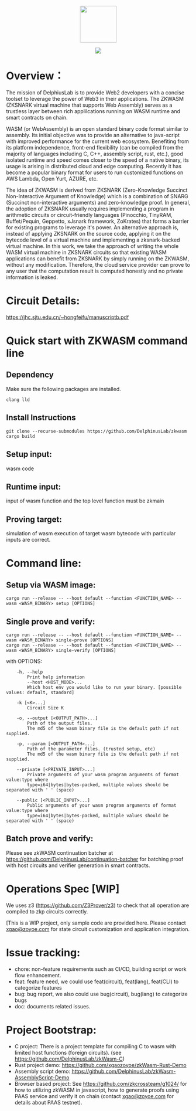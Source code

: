 <p align="center">
  <img src="zkwasm-bk.png" height="100">
</p>

<p align="center">
  <a href="https://github.com/DelphinusLab/zkWasm/blob/main/LICENSE"><img src="https://img.shields.io/badge/license-Apache 2-blue.svg"></a>
</p>

# Overview：

The mission of DelphiusLab is to provide Web2 developers with a concise toolset to leverage the power of Web3 in their applications. The ZKWASM (ZKSNARK virtual machine that supports Web Assembly) serves as a trustless layer between rich applilcations running on WASM runtime and smart contracts on chain.

WASM (or WebAssembly) is an open standard binary code format similar to assembly. Its initial objective was to provide an alternative to java-script with improved performance for the current web ecosystem. Benefiting from its platform independence, front-end flexibility (can be compiled from the majority of languages including C, C++, assembly script, rust, etc.), good isolated runtime and speed comes closer to the speed of a native binary, its usage is arising in distributed cloud and edge computing. Recently it has become a popular binary format for users to run customized functions on AWS Lambda, Open Yurt, AZURE, etc.

The idea of ZKWASM is derived from ZKSNARK (Zero-Knowledge Succinct Non-Interactive Argument of Knowledge) which is a combination of SNARG (Succinct non-interactive arguments) and zero-knowledge proof. In general, the adoption of ZKSNARK usually requires implementing a program in arithmetic circuits or circuit-friendly languages (Pinocchio, TinyRAM, Buffet/Pequin, Geppetto, xJsnark framework, ZoKrates) that forms a barrier for existing programs to leverage it's power. An alternative approach is, instead of applying ZKSNARK on the source code, applying it on the bytecode level of a virtual machine and implementing a zksnark-backed virtual machine. In this work, we take the approach of writing the whole WASM virtual machine in ZKSNARK circuits so that existing WASM applications can benefit from ZKSNARK by simply running on the ZKWASM, without any modification. Therefore, the cloud service provider can prove to any user that the computation result is computed honestly and no private information is leaked.


# Circuit Details:
https://jhc.sjtu.edu.cn/~hongfeifu/manuscriptb.pdf

# Quick start with ZKWASM command line

## Dependency

Make sure the following packages are installed.
```
clang lld
```
## Install Instructions
```
git clone --recurse-submodules https://github.com/DelphinusLab/zkwasm
cargo build
```

## Setup input:
wasm code

## Runtime input:
input of wasm function and the top level function must be zkmain

## Proving target:
simulation of wasm execution of target wasm bytecode with particular inputs are correct.

# Command line:
## Setup via WASM image:
```
cargo run --release -- --host default --function <FUNCTION_NAME> --wasm <WASM_BINARY> setup [OPTIONS]
```

## Single prove and verify:
```
cargo run --release -- --host default --function <FUNCTION_NAME> --wasm <WASM_BINARY> single-prove [OPTIONS]
cargo run --release -- --host default --function <FUNCTION_NAME> --wasm <WASM_BINARY> single-verify [OPTIONS]
```
with OPTIONS:
```
    -h, --help                         
        Print help information
        --host <HOST_MODE>... 
        Which host env you would like to run your binary. [possible values: default, standard]

    -k [<K>...]                        
        Circuit Size K

    -o, --output [<OUTPUT_PATH>...]
        Path of the output files.
        The md5 of the wasm binary file is the default path if not supplied.

    -p, --param [<OUTPUT_PATH>...]
        Path of the parameter files. (trusted setup, etc)
        The md5 of the wasm binary file is the default path if not supplied.

    --private [<PRIVATE_INPUT>...]
        Private arguments of your wasm program arguments of format value:type where
        type=i64|bytes|bytes-packed, multiple values should be separated with ' ' (space)

    --public [<PUBLIC_INPUT>...]
        Public arguments of your wasm program arguments of format value:type where
        type=i64|bytes|bytes-packed, multiple values should be separated with ' ' (space)
```
## Batch prove and verify:
Please see zkWASM continuation batcher at https://github.com/DelphinusLab/continuation-batcher for batching proof with host circuits and verifier generation in smart contracts.

# Operations Spec [WIP]
We uses z3 (https://github.com/Z3Prover/z3) to check that all operation are compiled to zkp circuits correctly.

[This is a WIP project, only sample code are provided here. Please contact xgao@zoyoe.com for state circuit customization and application integration. 

# Issue tracking:
* chore: non-feature requirements such as CI/CD, building script or work flow enhancement.
* feat: feature need, we could use feat(circuit), feat(lang), feat(CLI) to categorize features
* bug: bug report, we also could use bug(circuit), bug(lang) to categorize bugs
* doc: documents related issues.

# Project Bootstrap:
* C project: There is a project template for compiling C to wasm with limited host functions (foreign circuits). (see https://github.com/DelphinusLab/zkWasm-C)
* Rust project demo: https://github.com/xgaozoyoe/zkWasm-Rust-Demo
* Assembly script demo: https://github.com/DelphinusLab/zkWasm-AssemblyScript-Demo
* Browser based project: See https://github.com/zkcrossteam/g1024/ for how to utilizing zkWASM in javascript, how to generate proofs using PAAS service and verify it on chain (contact xgao@zoyoe.com for details about PAAS testnet).
